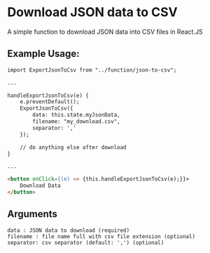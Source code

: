 # Download JSON data to CSV
A simple function to download JSON data into CSV files in React.JS

## Example Usage:
```html
import ExportJsonToCsv from "../function/json-to-csv";

...

handleExportJsonToCsv(e) {
    e.preventDefault();
    ExportJsonToCsv({
        data: this.state.myJsonData,
        filename: "my_download.csv",
        separator: ','
    });

    // do anything else after download
}

...

<button onClick={(e) => {this.handleExportJsonToCsv(e);}}>
    Download Data
</button>
```

## Arguments
```
data : JSON data to download (required)
filename : file name full with csv file extension (optional)
separator: csv separator (default: ',') (optional)
```